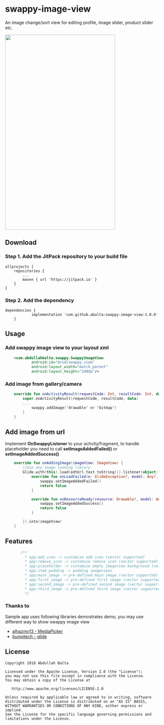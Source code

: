 # swappy-image-view
An image change/sort view for editing profile, image slider, product slider etc.

<img src="https://github.com/abalta/swappy-image-view/blob/master/assets/swappy.gif" width="360" height="640">

## Download

### Step 1. Add the JitPack repository to your build file

```
allprojects {
    repositories {
	    ...
	    maven { url 'https://jitpack.io' }
	}
}

```

### Step 2. Add the dependency

```
dependencies {
	        implementation 'com.github.abalta:swappy-image-view:1.0.0'
	}

```

## Usage

### Add swappy image view to your layout xml

```xml
    <com.abdullahbalta.swappy.SwappyImageView
            android:id="@+id/swappy_view"
            android:layout_width="match_parent"
            android:layout_height="240dp"/>
```

### Add image from gallery/camera

```kotlin
    override fun onActivityResult(requestCode: Int, resultCode: Int, data: Intent?) {
        super.onActivityResult(requestCode, resultCode, data)
	    ...
            swappy.addImage('drawable' or 'bitmap')
        }
    }
```

## Add image from url

Implement **OnSwappyListener** to your activity/fragment, to handle placeholder you need to call **setImageAddedFailed()** or **setImageAddedSuccess()**

```kotlin
    override fun onAddingImage(imageView: ImageView) {
    	//Use any image loading library
        Glide.with(this).load(edtUrl.text.toString()).listener(object: RequestListener<Drawable> {
            override fun onLoadFailed(e: GlideException?, model: Any?, target: Target<Drawable>?, isFirstResource: Boolean): Boolean {
                swappy.setImageAddedFailed()
                return false
            }

            override fun onResourceReady(resource: Drawable?, model: Any?, target: Target<Drawable>?, dataSource: DataSource?, isFirstResource: Boolean): Boolean {
                swappy.setImageAddedSuccess()
                return false
            }

        }).into(imageView)
    }
```

## Features

```kotlin
       /**
         * app:add_icon -> customize add icon (vector supported)
         * app:remove_icon -> customize remove icon (vector supported)
         * app:placeholder -> customize empty imageview background (solid color supported)
         * app:item_padding -> padding imageviews
         * app:main_image -> pre-defined main image (vector supported)
         * app:first_image -> pre-defined first image (vector supported)
         * app:second_image -> pre-defined second image (vector supported)
         * app:third_image -> pre-defined third image (vector supported)
         */
```

### Thanks to

Sample app uses following libraries demostrates demo, you may use different way to show swappy image view

* [alhazmy13 - MediaPicker](https://github.com/alhazmy13/MediaPicker)
* [bumptech - glide](https://github.com/bumptech/glide)

## License

    Copyright 2018 Abdullah Balta

    Licensed under the Apache License, Version 2.0 (the "License");
    you may not use this file except in compliance with the License.
    You may obtain a copy of the License at

       http://www.apache.org/licenses/LICENSE-2.0

    Unless required by applicable law or agreed to in writing, software
    distributed under the License is distributed on an "AS IS" BASIS,
    WITHOUT WARRANTIES OR CONDITIONS OF ANY KIND, either express or implied.
    See the License for the specific language governing permissions and
    limitations under the License.
